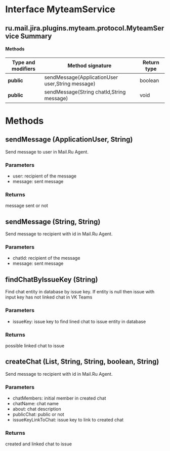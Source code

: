 Interface MyteamService
=======================
ru.mail.jira.plugins.myteam.protocol.MyteamService
Summary
-------
#### Methods
| Type and modifiers | Method signature                                 | Return type |
| ------------------ | ------------------------------------------------ | ----------- |
| **public**         | sendMessage(ApplicationUser user,String message) | boolean     |
| **public**         | sendMessage(String chatId,String message)        | void        |

Methods
=======
sendMessage (ApplicationUser, String)
-------------------------------------
Send message to user in Mail.Ru Agent.
### Parameters
- user: recipient of the message
- message: sent message
### Returns
message sent or not

sendMessage (String, String)
----------------------------
Send message to recipient with id in Mail.Ru Agent.
### Parameters
- chatId: recipient of the message
- message: sent message

findChatByIssueKey (String)
----------------------------
Find chat entity in database by issue key. If entity is null then issue with input key has not linked chat in VK Teams
### Parameters
- issueKey: issue key to find lined chat to issue entity in database
### Returns
possible linked chat to issue

createChat (List, String, String, boolean, String)
----------------------------
Send message to recipient with id in Mail.Ru Agent.
### Parameters
- chatMembers: initial member in created chat
- chatName: chat name
- about: chat description
- publicChat: public or not
- issueKeyLinkToChat: issue key to link to created chat
### Returns
created and linked chat to issue



